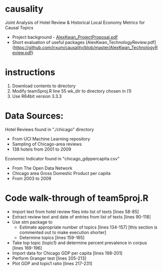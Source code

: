 # causality
Joint Analysis of Hotel Review &amp; Historical Local Economy Metrics for Causal Topics
* Project background - [AlexKwan_ProjectProposal.pdf](https://github.com/irxum/causality/blob/master/AlexKwan_ProjectProposal.pdf)
* Short evaluation of useful packages [AlexKwan_TechnologyReview.pdf] (https://github.com/irxum/causality/blob/master/AlexKwan_TechnologyReview.pdf)

# instructions
1.  Download contents to directory
2.  Modify team5proj.R line 55 wk_dir to directory chosen in (1)
3.  Use R64bit version 3.3.3

# Data Sources:
Hotel Reviews found in "./chicago" directory
- From UCI Machine Learning repository
- Sampling of Chicago-area reviews
- 138 hotels from 2001 to 2009 

Economic Indicator found in "chicago_gdppercapita.csv"
- From The Open Data Network 
- Chicago area Gross Domestic Product per capita
- From 2003 to 2009

# Code walk-through of team5proj.R
* Import text from hotel review files into list of texts [lines 58-85]
* Extract review text and date of entries from list of texts [lines 90-118]
* Use stm package to
  * Estimate appropriate number of topics [lines 134-157] [this section is commented out to make execution shorter]
  * Determine topics [lines 159-165]
* Take top topic (topic1) and determine percent prevalence in corpus [lines 169-196]
* Import data for Chicago GDP per capita [lines 198-201]
* Perform Granger test [lines 205-213]
* Plot GDP and topic1 ratio [lines 217-231]

